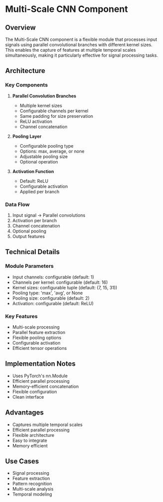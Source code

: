 # Multi-Scale CNN Component

## Overview
The Multi-Scale CNN component is a flexible module that processes input signals using parallel convolutional branches with different kernel sizes. This enables the capture of features at multiple temporal scales simultaneously, making it particularly effective for signal processing tasks.

## Architecture

### Key Components
1. **Parallel Convolution Branches**
   - Multiple kernel sizes
   - Configurable channels per kernel
   - Same padding for size preservation
   - ReLU activation
   - Channel concatenation

2. **Pooling Layer**
   - Configurable pooling type
   - Options: max, average, or none
   - Adjustable pooling size
   - Optional operation

3. **Activation Function**
   - Default: ReLU
   - Configurable activation
   - Applied per branch

### Data Flow
1. Input signal → Parallel convolutions
2. Activation per branch
3. Channel concatenation
4. Optional pooling
5. Output features

## Technical Details

### Module Parameters
- Input channels: configurable (default: 1)
- Channels per kernel: configurable (default: 16)
- Kernel sizes: configurable tuple (default: (7, 15, 31))
- Pooling type: 'max', 'avg', or None
- Pooling size: configurable (default: 2)
- Activation: configurable (default: ReLU)

### Key Features
- Multi-scale processing
- Parallel feature extraction
- Flexible pooling options
- Configurable activation
- Efficient tensor operations

## Implementation Notes
- Uses PyTorch's nn.Module
- Efficient parallel processing
- Memory-efficient concatenation
- Flexible configuration
- Clean interface

## Advantages
- Captures multiple temporal scales
- Efficient parallel processing
- Flexible architecture
- Easy to integrate
- Memory efficient

## Use Cases
- Signal processing
- Feature extraction
- Pattern recognition
- Multi-scale analysis
- Temporal modeling 